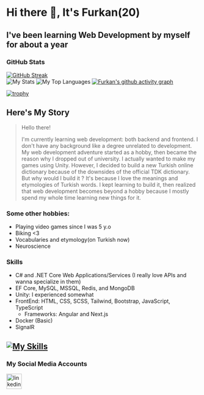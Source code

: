 # Hi there 👋, It's Furkan(20)
## I've been learning Web Development by myself for about a year
### GitHub Stats
[![GitHub Streak](https://streak-stats.demolab.com?user=4furki4&theme=dark&hide_border=true&border_radius=20)](https://git.io/streak-stats)\
![My Stats](https://github-readme-stats-git-masterrstaa-rickstaa.vercel.app/api?username=4furki4&show_icons=true&theme=radical&line_height=30&card_width=300px&hide=prs,contribs&custom_title=Furkan%27s%20Github%20Stats&count_private=true&hide_border=true&border_radius=20)
![My Top Languages](https://github-readme-stats-git-masterrstaa-rickstaa.vercel.app/api/top-langs/?username=4furki4&layout=compact&theme=radical&langs_count=6&hide_border=true&border_radius=20)
[![Furkan's github activity graph](https://github-readme-activity-graph.vercel.app/graph?username=4furki4&theme=github-compact&hide_border=true&radius=16&bg_color=151515&custom_title=My%20Activity%20Graph%20^_^&title_color=26a641)](https://github.com/ashutosh00710/github-readme-activity-graph)

[![trophy](https://github-profile-trophy.vercel.app/?username=4furki4&theme=gruvbox&margin-w=100)](https://github.com/ryo-ma/github-profile-trophy)

## Here's My Story
>Hello there!
>
>I'm currently learning web development: both backend and frontend. I don't have any background like a degree unrelated to development. My web development adventure started as a hobby, then became the reason why I dropped out of university. I actually wanted to make my games using Unity. However, I decided to build a new Turkish online dictionary because of the downsides of the official TDK dictionary. But why would I build it ? It's because I love the meanings and etymologies of Turkish words. I kept learning to build it, then realized that web development becomes beyond a hobby because I mostly spend my whole time learning new things for it.

### Some other hobbies: 
* Playing video games since I was 5 y.o
* Biking <3 
* Vocabularies and etymology(on Turkish now)
* Neuroscience

### Skills
- C# and .NET Core Web Applications/Services (I really love APIs and wanna specialize in them)
- EF Core, MySQL, MSSQL, Redis, and MongoDB
- Unity: I experienced somewhat 
- FrontEnd: HTML, CSS, SCSS, Tailwind, Bootstrap, JavaScript, TypeScript
  - Frameworks: Angular and Next.js
- Docker (Basic)
- SignalR

[![My Skills](https://skillicons.dev/icons?i=cs,net,angular,nextjs,react,ts,js,jquery,html,css,bootstrap,tailwind,docker,redis,mysql,mongodb)](https://skillicons.dev)
--------------------------------
### My Social Media Accounts

[<img src='https://skillicons.dev/icons?i=linkedin' alt='linkedin' height='40'>](https://www.linkedin.com/in/4furkancengiz4/)
